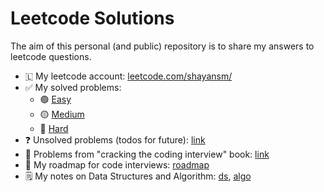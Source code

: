 # Leetcode Solutions

The aim of this personal (and public) repository is to share my answers to leetcode questions.

- 🇱 My leetcode account: [leetcode.com/shayansm/](https://leetcode.com/shayansm/)
- ✅ My solved problems:
    - 🟢 [Easy](./src/easy/README.md)
    - 🟡 [Medium](./src/medium/README.md)
    - 🔴 [Hard](./src/hard/README.md)
- ❓ Unsolved problems (todos for future): [link](./src/unsolved/README.md)
- 📗 Problems from "cracking the coding interview" book: [link](./CrackingTheCodingInterview.md)
- 🚀 My roadmap for code interviews: [roadmap](./roadmap.html)
- 🗒️ My notes on Data Structures and Algorithm: [ds](./src/lib/dataStructures.html), [algo](./src/lib/algorithms.html)